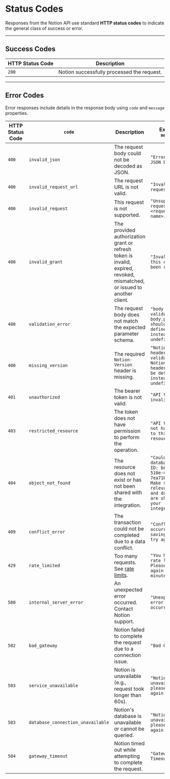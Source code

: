 # Status Codes

Responses from the Notion API use standard **HTTP status codes** to indicate the general class of success or error.

---

## Success Codes

| HTTP Status Code | Description                            |
|------------------|----------------------------------------|
| `200`            | Notion successfully processed the request. |

---

## Error Codes

Error responses include details in the response body using `code` and `message` properties.

| HTTP Status Code | `code`                         | Description                                                                                                                                      | Example `message`                                                                                                 |
|------------------|-------------------------------|--------------------------------------------------------------------------------------------------------------------------------------------------|--------------------------------------------------------------------------------------------------------------------|
| `400`            | `invalid_json`                | The request body could not be decoded as JSON.                                                                                                   | `"Error parsing JSON body."`                                                                                      |
| `400`            | `invalid_request_url`         | The request URL is not valid.                                                                                                                    | `"Invalid request URL"`                                                                                           |
| `400`            | `invalid_request`             | This request is not supported.                                                                                                                   | `"Unsupported request: <request name>."`                                                                          |
| `400`            | `invalid_grant`               | The provided authorization grant or refresh token is invalid, expired, revoked, mismatched, or issued to another client.                        | `"Invalid code: this code has been revoked."`                                                                     |
| `400`            | `validation_error`            | The request body does not match the expected parameter schema.                                                                                   | `"body failed validation: body.properties should be defined, instead was undefined."`                             |
| `400`            | `missing_version`             | The required `Notion-Version` header is missing.                                                                                                 | `"Notion-Version header failed validation: Notion-Version header should be defined, instead was undefined."`     |
| `401`            | `unauthorized`                | The bearer token is not valid.                                                                                                                   | `"API token is invalid."`                                                                                         |
| `403`            | `restricted_resource`         | The token does not have permission to perform the operation.                                                                                     | `"API token does not have access to this resource."`                                                              |
| `404`            | `object_not_found`            | The resource does not exist or has not been shared with the integration.                                                                         | `"Could not find database with ID: be907abe-510e-4116-a3d1-7ea71018c06f. Make sure the relevant pages and databases are shared with your integration."` |
| `409`            | `conflict_error`              | The transaction could not be completed due to a data conflict.                                                                                   | `"Conflict occurred while saving. Please try again."`                                                             |
| `429`            | `rate_limited`                | Too many requests. See [rate limits](#rate-limits).                                                                                              | `"You have been rate limited. Please try again in a few minutes."`                                                |
| `500`            | `internal_server_error`       | An unexpected error occurred. Contact Notion support.                                                                                            | `"Unexpected error occurred."`                                                                                    |
| `502`            | `bad_gateway`                 | Notion failed to complete the request due to a connection issue.                                                                                 | `"Bad Gateway"`                                                                                                   |
| `503`            | `service_unavailable`         | Notion is unavailable (e.g., request took longer than 60s).                                                                                      | `"Notion is unavailable, please try again later."`                                                                |
| `503`            | `database_connection_unavailable` | Notion's database is unavailable or cannot be queried.                                                                                       | `"Notion is unavailable, please try again later."`                                                                |
| `504`            | `gateway_timeout`             | Notion timed out while attempting to complete the request.                                                                                       | `"Gateway Timeout"`                                                                                               |